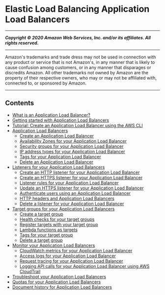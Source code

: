 # Elastic Load Balancing Application Load Balancers

-----
*****Copyright &copy; 2020 Amazon Web Services, Inc. and/or its affiliates. All rights reserved.*****

-----
Amazon's trademarks and trade dress may not be used in 
     connection with any product or service that is not Amazon's, 
     in any manner that is likely to cause confusion among customers, 
     or in any manner that disparages or discredits Amazon. All other 
     trademarks not owned by Amazon are the property of their respective
     owners, who may or may not be affiliated with, connected to, or 
     sponsored by Amazon.

-----
## Contents
+ [What is an Application Load Balancer?](introduction.md)
+ [Getting started with Application Load Balancers](application-load-balancer-getting-started.md)
+ [Tutorial: Create an Application Load Balancer using the AWS CLI](tutorial-application-load-balancer-cli.md)
+ [Application Load Balancers](application-load-balancers.md)
   + [Create an Application Load Balancer](create-application-load-balancer.md)
   + [Availability Zones for your Application Load Balancer](load-balancer-subnets.md)
   + [Security groups for your Application Load Balancer](load-balancer-update-security-groups.md)
   + [IP address types for your Application Load Balancer](load-balancer-ip-address-type.md)
   + [Tags for your Application Load Balancer](load-balancer-tags.md)
   + [Delete an Application Load Balancer](load-balancer-delete.md)
+ [Listeners for your Application Load Balancers](load-balancer-listeners.md)
   + [Create an HTTP listener for your Application Load Balancer](create-listener.md)
   + [Create an HTTPS listener for your Application Load Balancer](create-https-listener.md)
   + [Listener rules for your Application Load Balancer](listener-update-rules.md)
   + [Update an HTTPS listener for your Application Load Balancer](listener-update-certificates.md)
   + [Authenticate users using an Application Load Balancer](listener-authenticate-users.md)
   + [HTTP headers and Application Load Balancers](x-forwarded-headers.md)
   + [Delete a listener for your Application Load Balancer](delete-listener.md)
+ [Target groups for your Application Load Balancers](load-balancer-target-groups.md)
   + [Create a target group](create-target-group.md)
   + [Health checks for your target groups](target-group-health-checks.md)
   + [Register targets with your target group](target-group-register-targets.md)
   + [Lambda functions as targets](lambda-functions.md)
   + [Tags for your target group](target-group-tags.md)
   + [Delete a target group](delete-target-group.md)
+ [Monitor your Application Load Balancers](load-balancer-monitoring.md)
   + [CloudWatch metrics for your Application Load Balancer](load-balancer-cloudwatch-metrics.md)
   + [Access logs for your Application Load Balancer](load-balancer-access-logs.md)
   + [Request tracing for your Application Load Balancer](load-balancer-request-tracing.md)
   + [Logging API calls for your Application Load Balancer using AWS CloudTrail](load-balancer-cloudtrail-logs.md)
+ [Troubleshoot your Application Load Balancers](load-balancer-troubleshooting.md)
+ [Quotas for your Application Load Balancers](load-balancer-limits.md)
+ [Document history for Application Load Balancers](doc-history.md)